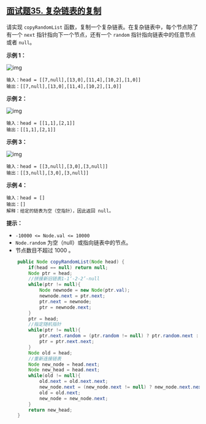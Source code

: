 ## [面试题35. 复杂链表的复制](https://leetcode-cn.com/problems/fu-za-lian-biao-de-fu-zhi-lcof/)

请实现 `copyRandomList` 函数，复制一个复杂链表。在复杂链表中，每个节点除了有一个 `next` 指针指向下一个节点，还有一个 `random` 指针指向链表中的任意节点或者 `null`。

**示例 1：**

![img](https://assets.leetcode-cn.com/aliyun-lc-upload/uploads/2020/01/09/e1.png)

```
输入：head = [[7,null],[13,0],[11,4],[10,2],[1,0]]
输出：[[7,null],[13,0],[11,4],[10,2],[1,0]]
```

**示例 2：**

![img](https://assets.leetcode-cn.com/aliyun-lc-upload/uploads/2020/01/09/e2.png)

```
输入：head = [[1,1],[2,1]]
输出：[[1,1],[2,1]]
```

**示例 3：**

![img](https://assets.leetcode-cn.com/aliyun-lc-upload/uploads/2020/01/09/e3.png)

```
输入：head = [[3,null],[3,0],[3,null]]
输出：[[3,null],[3,0],[3,null]]
```

**示例 4：**

```
输入：head = []
输出：[]
解释：给定的链表为空（空指针），因此返回 null。
```

**提示：**

- `-10000 <= Node.val <= 10000`
- `Node.random` 为空（null）或指向链表中的节点。
- 节点数目不超过 1000 。

```java
    public Node copyRandomList(Node head) {
        if(head == null) return null;
        Node ptr = head;
        //拼接新旧链表1-1‘-2-2’-null
        while(ptr != null){
            Node newnode = new Node(ptr.val);
            newnode.next = ptr.next;
            ptr.next = newnode;
            ptr = newnode.next;
        }
        ptr = head;
        //指定随机指针
        while(ptr != null){
            ptr.next.random = (ptr.random != null) ? ptr.random.next : null;
            ptr = ptr.next.next;
        }
        Node old = head;
        //重新连接链表
        Node new_node = head.next;
        Node new_head = head.next;
        while(old != null){
            old.next = old.next.next;
            new_node.next = (new_node.next != null) ? new_node.next.next : null;
            old = old.next;
            new_node = new_node.next;
        }
        return new_head;
    }
```

